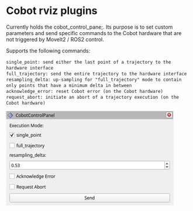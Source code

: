# Cobot rviz plugins

Currently holds the cobot_control_pane;. Its purpose is to set custom parameters and send specific commands to the Cobot hardware that are not triggered by MoveIt2 / ROS2 control.

Supports the following commands:

```
single_point: send either the last point of a trajectory to the hardware interface
full_trajectory: send the entire trajectory to the hardware interface
resampling_delta: up-sampling for "full_trajectory" mode to contain only points that have a minimum delta in between
acknowledge_error: reset Cobot error (on the Cobot hardware)
request_abort: initiate an abort of a trajectory execution (on the Cobot hardware)
```

![](doc/cobot_control_panel.png)